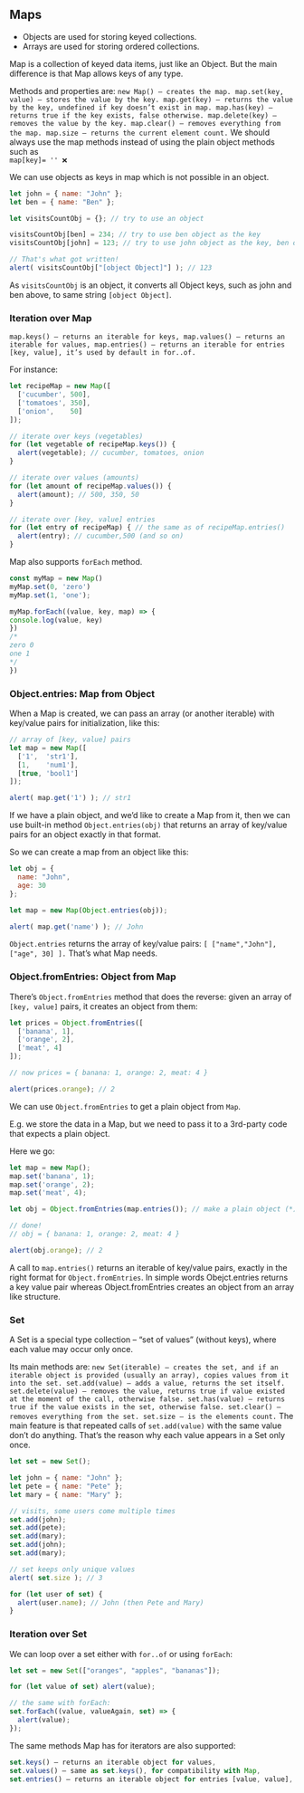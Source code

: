 ## Maps
- Objects are used for storing keyed collections.
- Arrays are used for storing ordered collections.

Map is a collection of keyed data items, just like an Object. But the main difference is that Map allows keys of any type.

Methods and properties are:
``
new Map() – creates the map.
map.set(key, value) – stores the value by the key.
map.get(key) – returns the value by the key, undefined if key doesn’t exist in map.
map.has(key) – returns true if the key exists, false otherwise.
map.delete(key) – removes the value by the key.
map.clear() – removes everything from the map.
map.size – returns the current element count.
``
We should always use the map methods instead of using the plain object methods such as   
``map[key]= '' ❌``

We can use objects as keys in map which is not possible in an object. 
```js
let john = { name: "John" };
let ben = { name: "Ben" };

let visitsCountObj = {}; // try to use an object

visitsCountObj[ben] = 234; // try to use ben object as the key
visitsCountObj[john] = 123; // try to use john object as the key, ben object will get replaced

// That's what got written!
alert( visitsCountObj["[object Object]"] ); // 123
```
As ``visitsCountObj`` is an object, it converts all Object keys, such as john and ben above, to same string ``[object Object]``.

### Iteration over Map
``
map.keys() – returns an iterable for keys,
map.values() – returns an iterable for values,
map.entries() – returns an iterable for entries [key, value], it’s used by default in for..of.
``

For instance:
```js
let recipeMap = new Map([
  ['cucumber', 500],
  ['tomatoes', 350],
  ['onion',    50]
]);

// iterate over keys (vegetables)
for (let vegetable of recipeMap.keys()) {
  alert(vegetable); // cucumber, tomatoes, onion
}

// iterate over values (amounts)
for (let amount of recipeMap.values()) {
  alert(amount); // 500, 350, 50
}

// iterate over [key, value] entries
for (let entry of recipeMap) { // the same as of recipeMap.entries()
  alert(entry); // cucumber,500 (and so on)
}
```
Map also supports ``forEach`` method.
```js
const myMap = new Map()
myMap.set(0, 'zero')
myMap.set(1, 'one');

myMap.forEach((value, key, map) => {
console.log(value, key) 
})
/* 
zero 0
one 1 
*/
})
```
### Object.entries: Map from Object
When a Map is created, we can pass an array (or another iterable) with key/value pairs for initialization, like this:
```js
// array of [key, value] pairs
let map = new Map([
  ['1',  'str1'],
  [1,    'num1'],
  [true, 'bool1']
]);

alert( map.get('1') ); // str1
```

If we have a plain object, and we’d like to create a Map from it, then we can use built-in method ``Object.entries(obj)`` that returns an array of key/value pairs for an object exactly in that format.

So we can create a map from an object like this:
```js
let obj = {
  name: "John",
  age: 30
};

let map = new Map(Object.entries(obj));

alert( map.get('name') ); // John
```
``Object.entries`` returns the array of key/value pairs: ``[ ["name","John"], ["age", 30] ].`` That’s what Map needs.

### Object.fromEntries: Object from Map
There’s ``Object.fromEntries`` method that does the reverse: given an array of ``[key, value]`` pairs, it creates an object from them:
```js
let prices = Object.fromEntries([
  ['banana', 1],
  ['orange', 2],
  ['meat', 4]
]);

// now prices = { banana: 1, orange: 2, meat: 4 }

alert(prices.orange); // 2
```

We can use ``Object.fromEntries`` to get a plain object from ``Map``.

E.g. we store the data in a Map, but we need to pass it to a 3rd-party code that expects a plain object.

Here we go:
```js
let map = new Map();
map.set('banana', 1);
map.set('orange', 2);
map.set('meat', 4);

let obj = Object.fromEntries(map.entries()); // make a plain object (*)

// done!
// obj = { banana: 1, orange: 2, meat: 4 }

alert(obj.orange); // 2
```
A call to ``map.entries()`` returns an iterable of key/value pairs, exactly in the right format for ``Object.fromEntries``.
In simple words Obejct.entries returns a key value pair whereas Object.fromEntries creates an object from an array like structure.
### Set
A Set is a special type collection – “set of values” (without keys), where each value may occur only once.

Its main methods are:
``
new Set(iterable) – creates the set, and if an iterable object is provided (usually an array), copies values from it into the set.
set.add(value) – adds a value, returns the set itself.
set.delete(value) – removes the value, returns true if value existed at the moment of the call, otherwise false.
set.has(value) – returns true if the value exists in the set, otherwise false.
set.clear() – removes everything from the set.
set.size – is the elements count.
``
The main feature is that repeated calls of ``set.add(value)`` with the same value don’t do anything. That’s the reason why each value appears in a Set only once.
```js
let set = new Set();

let john = { name: "John" };
let pete = { name: "Pete" };
let mary = { name: "Mary" };

// visits, some users come multiple times
set.add(john);
set.add(pete);
set.add(mary);
set.add(john);
set.add(mary);

// set keeps only unique values
alert( set.size ); // 3

for (let user of set) {
  alert(user.name); // John (then Pete and Mary)
}
```
### Iteration over Set
We can loop over a set either with ``for..of`` or using ``forEach``:
```js
let set = new Set(["oranges", "apples", "bananas"]);

for (let value of set) alert(value);

// the same with forEach:
set.forEach((value, valueAgain, set) => {
  alert(value);
});
```
The same methods Map has for iterators are also supported:
```js
set.keys() – returns an iterable object for values,
set.values() – same as set.keys(), for compatibility with Map,
set.entries() – returns an iterable object for entries [value, value], exists for compatibility with Map.
```
